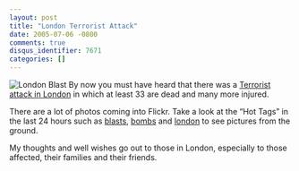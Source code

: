 ```yaml
---
layout: post
title: "London Terrorist Attack"
date: 2005-07-06 -0800
comments: true
disqus_identifier: 7671
categories: []
---
```

![London Blast](http://haacked.com/images/LondonBlast.jpg) By now you
must have heard that there was a [Terrorist attack in
London](http://www.cnn.com/2005/WORLD/europe/07/07/london.tube/index.html)
in which at least 33 are dead and many more injured.

There are a lot of photos coming into Flickr. Take a look at the “Hot
Tags” in the last 24 hours such as
[blasts](http://www.flickr.com/photos/tags/blasts/),
[bombs](http://www.flickr.com/photos/tags/bombs/) and
[london](http://www.flickr.com/photos/tags/london/) to see pictures from
the ground.

My thoughts and well wishes go out to those in London, especially to
those affected, their families and their friends.

